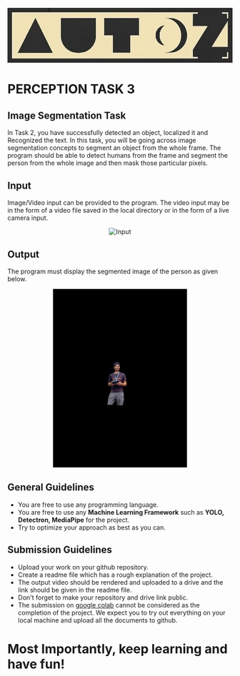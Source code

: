 <p align="center">
  <img src="https://github.com/AutoZRecruitments/Computer_Vision/blob/main/media/logo.jpeg" alt="Logo">
</p>

# PERCEPTION TASK 3

## Image Segmentation Task

In Task 2, you have successfully detected an object, localized it and Recognized the text. In this task, you will be going across image segmentation concepts to segment an object from the whole frame. The program should be able to detect humans from the frame and segment the person from the whole image and then mask those particular pixels. 

## Input

Image/Video input can be provided to the program. The video input may be in the form of a video file saved in the local directory or in the form of a live camera input.

<p align="center">
  <img src="https://github.com/AutoZRecruitments/Computer_Vision/blob/main/media/task3-inp.jpg" alt="Input" height="400" >
</p>

## Output

The program must display the segmented image of the person as given below.

<p align="center">
  <img src="https://github.com/AutoZRecruitments/Computer_Vision/blob/main/media/task3-out.jpg" alt="Output" height="400" >
</p>

## General Guidelines

 - You are free to use any programming language.
 - You are free to use any **Machine Learning Framework** such as **YOLO, Detectron, MediaPipe** for the project.
 - Try to optimize your approach as best as you can.

## Submission Guidelines

- Upload your work on your github repository.	
- Create a readme file which has a rough explanation of the project.
- The output video should be rendered and uploaded to a drive and the link should be given in the readme file. 
- Don't forget to make your repository and drive link public.
- The submission on [google colab](https://colab.research.google.com/) cannot be considered as the completion of the project. We expect you to try out everything on your local machine and upload all the documents to github.

# Most Importantly, keep learning and have fun!
